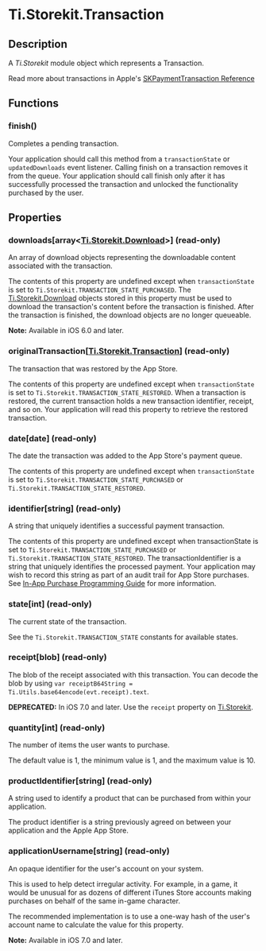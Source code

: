 # Ti.Storekit.Transaction

## Description

A _Ti.Storekit_ module object which represents a Transaction.

Read more about transactions in Apple's [SKPaymentTransaction Reference](https://developer.apple.com/library/ios/documentation/StoreKit/Reference/SKPaymentTransaction_Class/Reference/Reference.html)

## Functions

### finish()

Completes a pending transaction.

Your application should call this method from a `transactionState` or `updatedDownloads` event listener. Calling finish on a transaction removes it from the queue. Your application should call finish only after it has successfully processed the transaction and unlocked the functionality purchased by the user.

## Properties

### downloads[array<[Ti.Storekit.Download][]>] (read-only)

An array of download objects representing the downloadable content associated with the transaction.

The contents of this property are undefined except when `transactionState` is set to `Ti.Storekit.TRANSACTION_STATE_PURCHASED`. The [Ti.Storekit.Download][] objects stored in this property must be used to download the transaction's content before the transaction is finished. After the transaction is finished, the download objects are no longer queueable.

**Note:** Available in iOS 6.0 and later.

### originalTransaction[[Ti.Storekit.Transaction][]] (read-only)

The transaction that was restored by the App Store.

The contents of this property are undefined except when `transactionState` is set to `Ti.Storekit.TRANSACTION_STATE_RESTORED`. When a transaction is restored, the current transaction holds a new transaction identifier, receipt, and so on. Your application will read this property to retrieve the restored transaction.

### date[date] (read-only)

The date the transaction was added to the App Store's payment queue.

The contents of this property are undefined except when `transactionState` is set to `Ti.Storekit.TRANSACTION_STATE_PURCHASED` or `Ti.Storekit.TRANSACTION_STATE_RESTORED`.

### identifier[string] (read-only)

A string that uniquely identifies a successful payment transaction.

The contents of this property are undefined except when transactionState is set to `Ti.Storekit.TRANSACTION_STATE_PURCHASED` or `Ti.Storekit.TRANSACTION_STATE_RESTORED`. The transactionIdentifier is a string that uniquely identifies the processed payment. Your application may wish to record this string as part of an audit trail for App Store purchases. See [In-App Purchase Programming Guide](https://developer.apple.com/library/ios/documentation/NetworkingInternet/Conceptual/StoreKitGuide/Introduction.html#//apple_ref/doc/uid/TP40008267) for more information.

### state[int] (read-only)

The current state of the transaction.

See the `Ti.Storekit.TRANSACTION_STATE` constants for available states.

### receipt[blob] (read-only)

The blob of the receipt associated with this transaction. You can decode the blob by using `var receiptB64String = Ti.Utils.base64encode(evt.receipt).text`.

**DEPRECATED:** In iOS 7.0 and later. Use the `receipt` property on [Ti.Storekit][].

### quantity[int] (read-only)

The number of items the user wants to purchase.

The default value is 1, the minimum value is 1, and the maximum value is 10.

### productIdentifier[string] (read-only)

A string used to identify a product that can be purchased from within your application.

The product identifier is a string previously agreed on between your application and the Apple App Store.

### applicationUsername[string] (read-only)

An opaque identifier for the user's account on your system.

This is used to help detect irregular activity. For example, in a game, it would be unusual for as dozens of different iTunes Store accounts making purchases on behalf of the same in-game character.

The recommended implementation is to use a one-way hash of the user's account name to calculate the value for this property.

**Note:** Available in iOS 7.0 and later.


[Ti.Storekit]: index.html
[Ti.Storekit.Download]: download.html
[Ti.Storekit.Transaction]: transaction.html